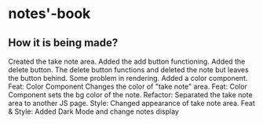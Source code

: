 # notes'-book

## How it is being made?

Created the take note area.
Added the add button functioning.
Added the delete button.
The delete button functions and deleted the note but leaves the button behind. Some problem in rendering.
Added a color component.
Feat: Color Component Changes the color of "take note" area.
Feat: Color Component sets the bg color of the note.
Refactor: Separated the take note area to another JS page.
Style: Changed appearance of take note area.
Feat & Style: Added Dark Mode and change notes display
